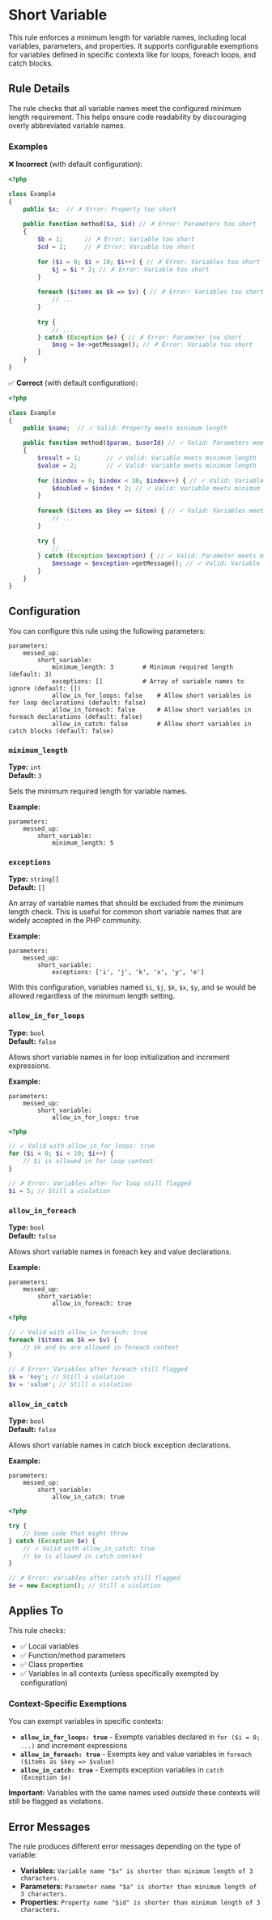# Short Variable

This rule enforces a minimum length for variable names, including local variables, parameters, and properties. It supports configurable exemptions for variables defined in specific contexts like for loops, foreach loops, and catch blocks.

## Rule Details

The rule checks that all variable names meet the configured minimum length requirement. This helps ensure code readability by discouraging overly abbreviated variable names.

### Examples

❌ **Incorrect** (with default configuration):

```php
<?php

class Example
{
    public $x;  // ✗ Error: Property too short
    
    public function method($a, $id) // ✗ Error: Parameters too short  
    {
        $b = 1;      // ✗ Error: Variable too short
        $cd = 2;     // ✗ Error: Variable too short
        
        for ($i = 0; $i < 10; $i++) { // ✗ Error: Variables too short
            $j = $i * 2; // ✗ Error: Variable too short
        }
        
        foreach ($items as $k => $v) { // ✗ Error: Variables too short
            // ...
        }
        
        try {
            // ...
        } catch (Exception $e) { // ✗ Error: Parameter too short
            $msg = $e->getMessage(); // ✗ Error: Variable too short
        }
    }
}
```

✅ **Correct** (with default configuration):

```php
<?php

class Example
{
    public $name;  // ✓ Valid: Property meets minimum length
    
    public function method($param, $userId) // ✓ Valid: Parameters meet minimum length
    {
        $result = 1;       // ✓ Valid: Variable meets minimum length
        $value = 2;        // ✓ Valid: Variable meets minimum length
        
        for ($index = 0; $index < 10; $index++) { // ✓ Valid: Variables meet minimum length
            $doubled = $index * 2; // ✓ Valid: Variable meets minimum length
        }
        
        foreach ($items as $key => $item) { // ✓ Valid: Variables meet minimum length
            // ...
        }
        
        try {
            // ...
        } catch (Exception $exception) { // ✓ Valid: Parameter meets minimum length
            $message = $exception->getMessage(); // ✓ Valid: Variable meets minimum length
        }
    }
}
```

## Configuration

You can configure this rule using the following parameters:

```neon
parameters:
    messed_up:
        short_variable:
            minimum_length: 3        # Minimum required length (default: 3)
            exceptions: []           # Array of variable names to ignore (default: [])
            allow_in_for_loops: false    # Allow short variables in for loop declarations (default: false)
            allow_in_foreach: false      # Allow short variables in foreach declarations (default: false)
            allow_in_catch: false        # Allow short variables in catch blocks (default: false)
```

### `minimum_length`

**Type:** `int`  
**Default:** `3`

Sets the minimum required length for variable names.

**Example:**
```neon
parameters:
    messed_up:
        short_variable:
            minimum_length: 5
```

### `exceptions`

**Type:** `string[]`  
**Default:** `[]`

An array of variable names that should be excluded from the minimum length check. This is useful for common short variable names that are widely accepted in the PHP community.

**Example:**
```neon
parameters:
    messed_up:
        short_variable:
            exceptions: ['i', 'j', 'k', 'x', 'y', 'e']
```

With this configuration, variables named `$i`, `$j`, `$k`, `$x`, `$y`, and `$e` would be allowed regardless of the minimum length setting.

### `allow_in_for_loops`

**Type:** `bool`  
**Default:** `false`

Allows short variable names in for loop initialization and increment expressions.

**Example:**
```neon
parameters:
    messed_up:
        short_variable:
            allow_in_for_loops: true
```

```php
<?php

// ✓ Valid with allow_in_for_loops: true
for ($i = 0; $i < 10; $i++) {
    // $i is allowed in for loop context
}

// ✗ Error: Variables after for loop still flagged
$i = 5; // Still a violation
```

### `allow_in_foreach`

**Type:** `bool`  
**Default:** `false`

Allows short variable names in foreach key and value declarations.

**Example:**
```neon
parameters:
    messed_up:
        short_variable:
            allow_in_foreach: true
```

```php
<?php

// ✓ Valid with allow_in_foreach: true
foreach ($items as $k => $v) {
    // $k and $v are allowed in foreach context
}

// ✗ Error: Variables after foreach still flagged
$k = 'key'; // Still a violation
$v = 'value'; // Still a violation
```

### `allow_in_catch`

**Type:** `bool`  
**Default:** `false`

Allows short variable names in catch block exception declarations.

**Example:**
```neon
parameters:
    messed_up:
        short_variable:
            allow_in_catch: true
```

```php
<?php

try {
    // Some code that might throw
} catch (Exception $e) {
    // ✓ Valid with allow_in_catch: true
    // $e is allowed in catch context
}

// ✗ Error: Variables after catch still flagged
$e = new Exception(); // Still a violation
```

## Applies To

This rule checks:
- ✅ Local variables
- ✅ Function/method parameters
- ✅ Class properties
- ✅ Variables in all contexts (unless specifically exempted by configuration)

### Context-Specific Exemptions

You can exempt variables in specific contexts:

- **`allow_in_for_loops: true`** - Exempts variables declared in `for ($i = 0; ...)` and increment expressions
- **`allow_in_foreach: true`** - Exempts key and value variables in `foreach ($items as $key => $value)`
- **`allow_in_catch: true`** - Exempts exception variables in `catch (Exception $e)`

**Important:** Variables with the same names used *outside* these contexts will still be flagged as violations.

## Error Messages

The rule produces different error messages depending on the type of variable:

- **Variables:** `Variable name "$x" is shorter than minimum length of 3 characters.`
- **Parameters:** `Parameter name "$a" is shorter than minimum length of 3 characters.`
- **Properties:** `Property name "$id" is shorter than minimum length of 3 characters.`
